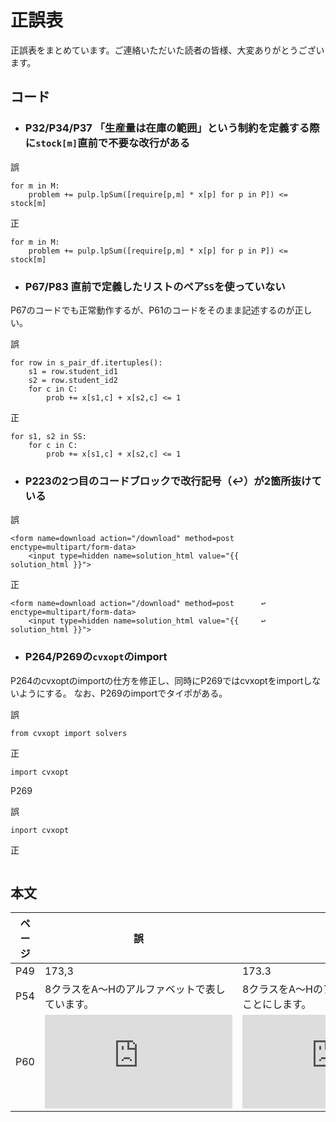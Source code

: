 # 正誤表

正誤表をまとめています。ご連絡いただいた読者の皆様、大変ありがとうございます。


## **コード**

<!--
| ページ | 誤 | 正 |
| ---- | ---- | ---- |
| XXXX | YYYY | ZZZZ |
-->

- ### P32/P34/P37 「生産量は在庫の範囲」という制約を定義する際に`stock[m]`直前で不要な改行がある

誤
```
for m in M:
    problem += pulp.lpSum([require[p,m] * x[p] for p in P]) <= 
stock[m]
```
正
```
for m in M:
    problem += pulp.lpSum([require[p,m] * x[p] for p in P]) <= stock[m]
```


- ### P67/P83 直前で定義したリストのペア`SS`を使っていない
P67のコードでも正常動作するが、P61のコードをそのまま記述するのが正しい。

誤
```
for row in s_pair_df.itertuples():
    s1 = row.student_id1
    s2 = row.student_id2
    for c in C:
        prob += x[s1,c] + x[s2,c] <= 1
```
正
```
for s1, s2 in SS:
    for c in C:
        prob += x[s1,c] + x[s2,c] <= 1
```

- ### P223の2つ目のコードブロックで改行記号（↩︎）が2箇所抜けている

誤
```
<form name=download action="/download" method=post 
enctype=multipart/form-data>
    <input type=hidden name=solution_html value="{{ 
solution_html }}">
```
正
```
<form name=download action="/download" method=post      ↩︎
enctype=multipart/form-data>
    <input type=hidden name=solution_html value="{{     ↩︎
solution_html }}">
```

- ### P264/P269の`cvxopt`のimport
P264のcvxoptのimportの仕方を修正し、同時にP269ではcvxoptをimportしないようにする。
なお、P269のimportでタイポがある。

誤
```
from cvxopt import solvers
```
正
```
import cvxopt
```

P269

誤
```
inport cvxopt
```
正
```
```




## **本文**


| ページ | 誤 | 正 |
| ---- | ---- | ---- |
| P49 | 173,3 | 173.3 |
| P54 | 8クラスをA〜Hのアルファベットで表しています。 | 8クラスをA〜Hのアルファベットで表すことにします。 |
| P60 | ![x_{s1, c} + s_{s2, c} \leq 1](https://latex.codecogs.com/gif.latex?x_%7Bs1%2C%20c%7D%20&plus;%20s_%7Bs2%2C%20c%7D%20%5Cleq%201) | ![x_{s1, c} + x_{s2, c} \leq 1](https://latex.codecogs.com/gif.latex?x_%7Bs1%2C%20c%7D%20&plus;%20x_%7Bs2%2C%20c%7D%20%5Cleq%201) |




